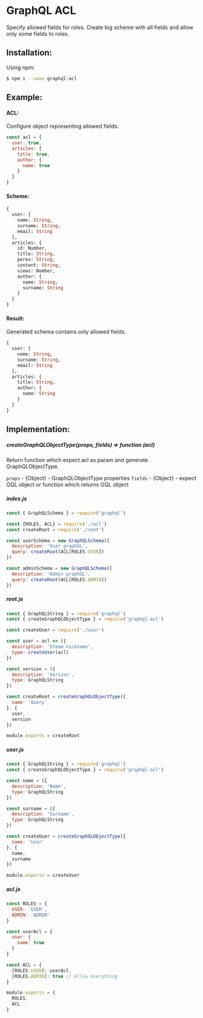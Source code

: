 # GraphQL ACL

Specify allowed fields for roles. Create big scheme with all fields and allow only some fields to roles.

## Installation:

Using npm:
```bash
$ npm i --save graphql-acl
```

## Example:

#### ACL:
Configure object representing allowed fields.
```javascript
const acl = {
  user: true,
  articles: {
    title: true,
    author: {
      name: true
    }
  }
}
```
#### Scheme:
```graphql
{
  user: {
    name: String,
    surname: String,
    email: String
  },
  articles: {
    id: Number,
    title: String,
    perex: String,
    content: String,
    views: Number,
    author: {
      name: String,
      surname: String
    }
  }
}
```
#### Result:
Generated schema contains only allowed fields.
```graphql
{
  user: {
    name: String,
    surname: String,
    email: String
  },
  articles: {
    title: String,
    author: {
      name: String
    }
  }
}
```

## Implementation:

##### createGraphQLObjectType(props, fields) => function (acl)
Return function which expect acl as param and generate GraphQLObjectType.

`props` - {Object} - GraphQLObjectType properties
`fields` - {Object} - expect GQL object or function which returns GQL object

##### index.js
```javascript
const { GraphQLSchema } = require('graphql')

const {ROLES, ACL} = require('./acl')
const createRoot = require('./root')

const userSchema = new GraphQLSchema({
  description: 'User graphGL',
  query: createRoot(ACL[ROLES.USER])
})

const adminSchema = new GraphQLSchema({
  description: 'Admin graphGL',
  query: createRoot(ACL[ROLES.ADMIN])
})
```


##### root.js
```javascript
const { GraphQLString } = require('graphql')
const { createGraphQLObjectType } = require('graphql-acl')

const createUser = require('./user')

const user = acl => ({
  description: 'Steam nickname',
  type: createUser(acl)
})

const version = ({
  description: 'Version',
  type: GraphQLString
})

const createRoot = createGraphQLObjectType({
  name: 'Query'
}, {
  user,
  version
})

module.exports = createRoot
```

##### user.js
```javascript
const { GraphQLString } = require('graphql')
const { createGraphQLObjectType } = require('graphql-acl')

const name = ({
  description: 'Name',
  type: GraphQLString
})

const surname = ({
  description: 'Surname',
  type: GraphQLString
})

const createUser = createGraphQLObjectType({
  name: 'User'
}, {
  name,
  surname
})

module.exports = createUser
```

##### acl.js
```javascript
const ROLES = {
  USER: 'USER',
  ADMIN: 'ADMIN'
}

const userAcl = {
  user: {
    name: true
  }
}

const ACL = {
  [ROLES.USER]: userAcl,
  [ROLES.ADMIN]: true // Allow everything
}

module.exports = {
  ROLES,
  ACL
}
```
